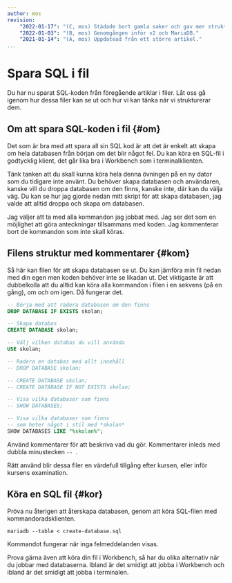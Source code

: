 ```yaml
---
author: mos
revision:
    "2022-01-17": "(C, mos) Städade bort gamla saker och gav mer struktur med rubriker."
    "2022-01-03": "(B, mos) Genomgången inför v2 och MariaDB."
    "2021-01-14": "(A, mos) Uppdatead från ett större artikel."
...
```

Spara SQL i fil
==================================

Du har nu sparat SQL-koden från föregående artiklar i filer. Låt oss gå igenom hur dessa filer kan se ut och hur vi kan tänka när vi strukturerar dem.



Om att spara SQL-koden i fil {#om}
----------------------------------

Det som är bra med att spara all sin SQL kod är att det är enkelt att skapa om hela databasen från början om det blir något fel. Du kan köra en SQL-fil i godtycklig klient, det går lika bra i Workbench som i terminalklienten.

Tänk tanken att du skall kunna köra hela denna övningen på en ny dator som du tidigare inte använt. Du behöver skapa databasen och användaren, kanske vill du droppa databasen om den finns, kanske inte, där kan du välja väg. Du kan se hur jag gjorde nedan  mitt skript för att skapa databasen, jag valde att alltid droppa och skapa om databasen.

Jag väljer att ta med alla kommandon jag jobbat med. Jag ser det som en möjlighet att göra anteckningar tillsammans med koden. Jag kommenterar bort de kommandon som inte skall köras.



Filens struktur med kommentarer {#kom}
----------------------------------

Så här kan filen för att skapa databasen se ut. Du kan jämföra min fil nedan med din egen men koden behöver inte se likadan ut. Det viktigaste är att dubbelkolla att du alltid kan köra alla kommandon i filen i en sekvens (på en gång), om och om igen. Då fungerar det.

```sql
-- Börja med att radera databasen om den finns
DROP DATABASE IF EXISTS skolan;

-- Skapa databas
CREATE DATABASE skolan;

-- Välj vilken databas du vill använda
USE skolan;

-- Radera en databas med allt innehåll
-- DROP DATABASE skolan;

-- CREATE DATABASE skolan;
-- CREATE DATABASE IF NOT EXISTS skolan;

-- Visa vilka databaser som finns
-- SHOW DATABASES;

-- Visa vilka databaser som finns
-- som heter något i stil med *skolan*
SHOW DATABASES LIKE "%skolan%";
```

Använd kommentarer för att beskriva vad du gör. Kommentarer inleds med dubbla minustecken `-- `.

Rätt använd blir dessa filer en värdefull tillgång efter kursen, eller inför kursens examination.



Köra en SQL fil {#kor}
----------------------------------

Pröva nu återigen att återskapa databasen, genom att köra SQL-filen med kommandoradsklienten.

```text
mariadb --table < create-database.sql
```

Kommandot fungerar när inga felmeddelanden visas.

Prova gärna även att köra din fil i Workbench, så har du olika alternativ när du jobbar med databaserna. Ibland är det smidigt att jobba i Workbench och ibland är det smidigt att jobba i terminalen.
